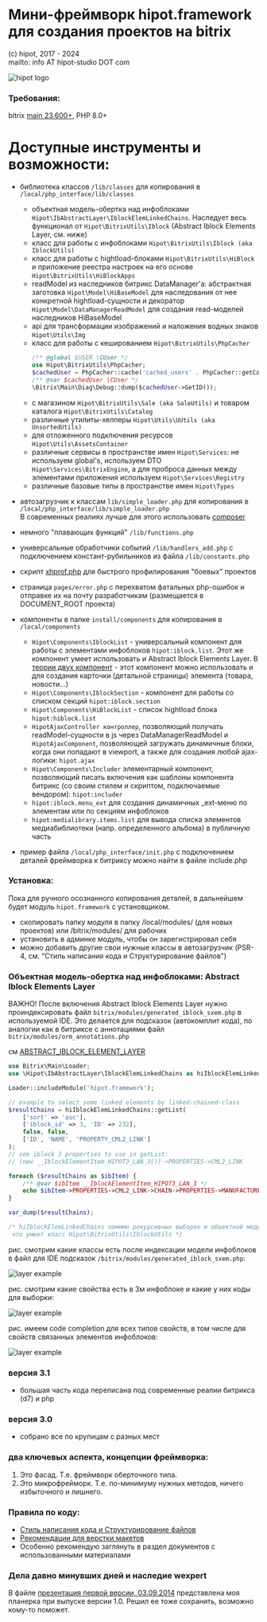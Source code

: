 # Мини-фреймворк hipot.framework для создания проектов на bitrix
(с) hipot, 2017 - 2024\
mailto: info AT hipot-studio DOT com

![hipot logo](docs/img/hipot-studio-logo-horizontal.png)

### Требования:
bitrix [main 23.600+](https://dev.1c-bitrix.ru/docs/versions.php?lang=ru&module=main), PHP 8.0+

# Доступные инструменты и возможности:
- библиотека классов <code>/lib/classes</code> для копирования в <code>/local/php_interface/lib/classes</code>
  - объектная модель-обертка над инфоблоками <code>Hipot\IbAbstractLayer\IblockElemLinkedChains</code>. Наследует весь функционал от <code>Hipot\BitrixUtils\Iblock</code> (Abstract Iblock Elements Layer, см. ниже)
  - класс для работы с инфоблоками <code>Hipot\BitrixUtils\Iblock (aka IblockUtils)</code>
  - класс для работы с hightload-блоками <code>Hipot\BitrixUtils\HiBlock</code> и приложение реестра настроек на его основе <code>Hipot\BitrixUtils\HiBlockApps</code>
  - readModel из наследников битрикс DataManager'a: абстрактная заготовка <code>Hipot\Model\HiBaseModel</code> для наследования от нее конкретной hightload-сущности и декоратор <code>Hipot\Model\DataManagerReadModel</code> для создания read-моделей наследников HiBaseModel
  - api для трансформации изображений и наложения водных знаков <code>Hipot\Utils\Img</code>
  - класс для работы с кешированием <code>Hipot\BitrixUtils\PhpCacher</code>
    ```php
    /** @global $USER \CUser */
    use Hipot\BitrixUtils\PhpCacher;
    $cachedUser = PhpCacher::cache('cached_users' . PhpCacher::getCacheSubDirById($USER->GetID()), 3600, static fn() => $USER);
    /** @var $cachedUser \CUser */
    \Bitrix\Main\Diag\Debug::dump($cachedUser->GetID());
    ```
  - с магазином <code>Hipot\BitrixUtils\Sale (aka SaleUtils)</code> и товаром каталога <code>Hipot\BitrixUtils\Catalog</code>
  - различные утилиты-хелперы <code>Hipot\Utils\UUtils (aka UnsortedUtils)</code>
  - для отложенного подключения ресурсов <code>Hipot\Utils\AssetsContainer</code>
  - различные сервисы в пространстве имен <code>Hipot\Services</code>: не используем global's, используем DTO <code>Hipot\Services\BitrixEngine</code>,
  а для проброса данных между элементами приложения используем <code>Hipot\Services\Registry</code>
  - различные базовые типы в пространстве имен <code>Hipot\Types</code>  

- автозагрузчик к классам <code>lib/simple_loader.php</code> для копирования в <code>/local/php_interface/lib/simple_loader.php</code><br>
В современных реалиях лучше для этого использовать [composer](install/local/composer.json)
- немного "плавающих функций" <code>/lib/functions.php</code>
- универсальные обработчики событий <code>/lib/handlers_add.php</code> с подключением констант-рубильников из файла <code>/lib/constants.php</code>  
- скрипт [xhprof.php](docs/xhprof.md) для быстрого профилирования "боевых" проектов
- страница <code>pages/error.php</code> с перехватом фатальных php-ошибок и отправке их на почту разработчикам (размещается в DOCUMENT_ROOT проекта)
- компоненты в папке <code>install/components</code> для копирования в <code>/local/components</code>
  - <code>Hipot\Components\IblockList</code> - универсальный компонент для работы с элементами инфоблоков <code>hipot:iblock.list</code>. Этот же компонент умеет использовать и Abstract Iblock Elements Layer. В [теории двух компонент](https://github.com/bitrix-expert/bbc) - этот компонент можно использовать и для создания карточки (детальной страницы) элемента (товара, новости...)
  - <code>Hipot\Components\IblockSection</code> - компонент для работы со списком секций <code>hipot:iblock.section</code>
  - <code>Hipot\Components\HiBlockList</code> - список hightload блока <code>hipot:hiblock.list</code>
  - <code>HipotAjaxController контроллер</code>, позволяющий получать readModel-сущности в js через DataManagerReadModel и <code>HipotAjaxComponent</code>, позволяющей загружать динамичные блоки, когда они попадают в viewport, а также для создания любой ajax-логики: <code>hipot.ajax</code>
  - <code>Hipot\Components\Includer</code> элементарный компонент, позволяющий писать включения как шаблоны компонента битрикс (со своим стилем и скриптом, подключаемые вендором): <code>hipot:includer</code>
  - <code>hipot:iblock.menu_ext</code> для создания динамичных _ext-меню по элементам или по секциям инфоблоков
  - <code>hipot:medialibrary.items.list</code> для вывода списка элементов медиабиблиотеки (напр. определенного альбома) в публичную часть
- пример файла <code>/local/php_interface/init.php</code> с подключением деталей фреймворка к битриксу
можно найти в файле include.php

  
### Установка:
Пока для ручного осознанного копирования деталей, в дальнейшем будет модуль <code>hipot.framework</code> с установщиком.
- скопировать папку модуля в папку /local/modules/ (для новых проектов) или /bitrix/modules/ для рабочих
- установить в админке модуль, чтобы он зарегистрировал себя
- можно добавить другие свои нужные классы в автозагрузчик (PSR-4, см. "Стиль написания кода и Структурирование файлов")

### Объектная модель-обертка над инфоблоками: Abstract Iblock Elements Layer
ВАЖНО! После включения Abstract Iblock Elements Layer нужно проиндексировать файл <code>bitrix/modules/generated_iblock_sxem.php</code> в используемой IDE.
Это делается для подсказок (автокомплит кода), по аналогии как в битриксе с аннотациями файл <code>bitrix/modules/orm_annotations.php</code>   

см [ABSTRACT_IBLOCK_ELEMENT_LAYER](docs/ABSTRACT_IBLOCK_ELEMENT_LAYER.MD)

```php
use Bitrix\Main\Loader;
use \Hipot\IbAbstractLayer\IblockElemLinkedChains as hiIblockElemLinkedChains;

Loader::includeModule('hipot.framework');

// example to select some linked elements by linked-chained-class
$resultChains = hiIblockElemLinkedChains::getList(
	['sort' => 'asc'],
	['iblock_id' => 3, 'ID' => 232],
	false, false,
	['ID', 'NAME', 'PROPERTY_CML2_LINK']
);
// see iblock 3 properties to use in getList:
// (new __IblockElementItem_HIPOT3_LAN_3())->PROPERTIES->CML2_LINK

foreach ($resultChains as $ibItem) {
	/** @var $ibItem __IblockElementItem_HIPOT3_LAN_3 */
	echo $ibItem->PROPERTIES->CML2_LINK->CHAIN->PROPERTIES->MANUFACTURER->NAME;
}

var_dump($resultChains);

/* hiIblockElemLinkedChains помимо рекурсивных выборок и объектной модели умеет все, 
 что умеет класс Hipot\BitrixUtils\IblockUtils */
```

рис. смотрим какие классы есть после индексации модели инфоблоков в файл для IDE подсказок <code>/bitrix/modules/generated_iblock_sxem.php</code>:

![layer example](docs/img/2020-10-15_19-16-26.png)

рис. смотрим какие свойства есть в 3м инфоблоке и какие у них коды для выборки:

![layer example](docs/img/2020-10-15_19-16-57.png)

рис. имеем code completion для всех типов свойств, в том числе для свойств связанных элементов инфоблоков:

![layer example](docs/img/2020-10-15_19-17-28.png)


### версия 3.1
- большая часть кода переписана под современные реалии битрикса (d7) и php

### версия 3.0
- собрано все по крупицам с разных мест

### два ключевых аспекта, концепции фреймворка:

1. Это фасад. Т.е. фреймворк оберточного типа.
2. Это микрофрейморк. Т.е. по-минимуму нужных методов, ничего избыточного и лишнего.

### Правила по коду:

- [Стиль написания кода и Структурирование файлов](docs/hipot_code_style_41.pdf)
- [Рекомендации для верстки макетов](docs/hipot_code_html_style_18.pdf)
- Особенно рекомендую заглянуть в раздел документов с использованными материалами

### Дела давно минувших дней и наследие wexpert
В файле [презентация первой версии, 03.09.2014](docs/03.09.2014_SLIDES_10.pptx) представлена моя планерка при выпуске версии 1.0.
Решил ее тоже сохранить, возможно кому-то поможет.